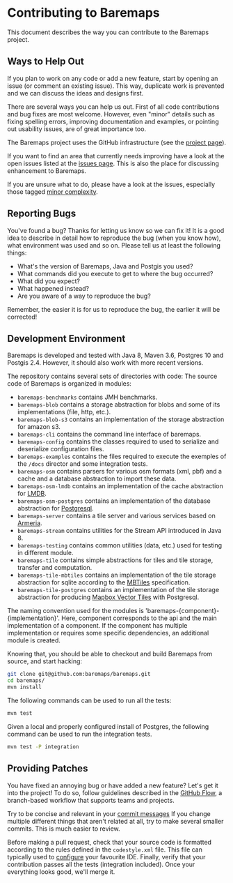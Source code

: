 # Contributing to Baremaps

This document describes the way you can contribute to the Baremaps project.

## Ways to Help Out

If you plan to work on any code or add a new feature, start by opening an issue 
(or comment an existing issue). This way, duplicate work is prevented and we can discuss the ideas
and designs first.

There are several ways you can help us out. First of all code contributions and
bug fixes are most welcome. However, even "minor" details such as fixing spelling
errors, improving documentation and examples, or pointing out usability issues, are of great importance too.

The Baremaps project uses the GitHub infrastructure (see the
[project page](https://github.com/baremaps/baremaps)).

If you want to find an area that currently needs improving have a look at the
open issues listed at the
[issues page](https://github.com/baremaps/baremaps/issues). This is also the place
for discussing enhancement to Baremaps.

If you are unsure what to do, please have a look at the issues, especially
those tagged
[minor complexity](https://github.com/baremaps/baremaps/labels/minor%20complexity).

## Reporting Bugs

You've found a bug? Thanks for letting us know so we can fix it! It is a good
idea to describe in detail how to reproduce the bug (when you know how), what
environment was used and so on. Please tell us at least the following things:

 * What's the version of Baremaps, Java and Postgis you used?
 * What commands did you execute to get to where the bug occurred?
 * What did you expect?
 * What happened instead?
 * Are you aware of a way to reproduce the bug?

Remember, the easier it is for us to reproduce the bug, the earlier it will be
corrected!

## Development Environment

Baremaps is developed and tested with Java 8, Maven 3.6, Postgres 10 and Postgis 2.4.
However, it should also work with more recent versions.

The repository contains several sets of directories with code:
The source code of Baremaps is organized in modules:

- `baremaps-benchmarks` contains JMH benchmarks.
- `baremaps-blob` contains a storage abstraction for blobs and some of its implementations (file, http, etc.).
- `baremaps-blob-s3` contains an implementation of the storage abstraction for amazon s3.
- `baremaps-cli` contains the command line interface of baremaps.
- `baremaps-config` contains the classes required to used to serialize and deserialize configuration files.
- `baremaps-examples` contains the files required to execute the exemples of the `/docs` director and some integration tests.
- `baremaps-osm` contains parsers for various osm formats (xml, pbf) and a cache and a database abstraction to import these data.
- `baremaps-osm-lmdb` contains an implementation of the cache abstraction for [LMDB](https://github.com/lmdbjava/lmdbjava).
- `baremaps-osm-postgres` contains an implementation of the database abstraction for [Postgresql](https://www.postgresql.org).
- `baremaps-server` contains a tile server and various services based on [Armeria](https://armeria.dev).
- `baremaps-stream` contains utilities for the Stream API introduced in Java 8.
- `baremaps-testing` contains common utilities (data, etc.) used for testing in different module.
- `baremaps-tile` contains simple abstractions for tiles and tile storage, transfer and computation.
- `baremaps-tile-mbtiles` contains an implementation of the tile storage abstraction for sqlite according to the [MBTiles](https://github.com/mapbox/mbtiles-spec) specification.
- `baremaps-tile-postgres` contains an implementation of the tile storage abstraction for producing [Mapbox Vector Tiles](https://github.com/mapbox/vector-tile-spec) with Postgresql.

The naming convention used for the modules is 'baremaps-{component}-{implementation}'.
Here, component corresponds to the api and the main implementation of a component.
If the component has multiple implementation or requires some specific dependencies, an additional module is created.

Knowing that, you should be able to checkout and build Baremaps from source, and start hacking:

```bash
git clone git@github.com:baremaps/baremaps.git
cd baremaps/
mvn install
``` 

The following commands can be used to run all the tests:

```bash
mvn test
``` 

Given a local and properly configured install of Postgres, the following command can be used to run the integration tests.

```bash
mvn test -P integration
```

## Providing Patches

You have fixed an annoying bug or have added a new feature? Let's
get it into the project! 
To do so, follow guidelines described in the [GitHub Flow](https://guides.github.com/introduction/flow/),
a branch-based workflow that supports teams and projects.

Try to be concise and relevant in your [commit messages](https://chris.beams.io/posts/git-commit/)
If you change multiple different things that aren't related at all, try to
make several smaller commits. This is much easier to review.

Before making a pull request, check that your source code is formatted according to the rules defined in the `codestyle.xml` file.
This file can typically used to [configure](https://www.jetbrains.com/help/idea/settings-code-style.html) your favourite IDE.
Finally, verify that your contribution passes all the tests (integration included).
Once your everything looks good, we'll merge it.



